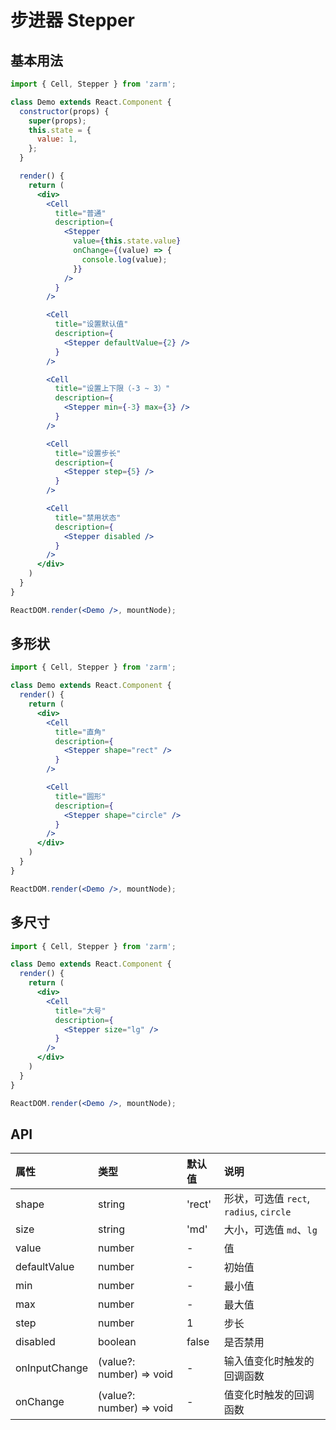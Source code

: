 # 步进器 Stepper



## 基本用法
```jsx
import { Cell, Stepper } from 'zarm';

class Demo extends React.Component {
  constructor(props) {
    super(props);
    this.state = {
      value: 1,
    };
  }

  render() {
    return (
      <div>
        <Cell
          title="普通"
          description={
            <Stepper
              value={this.state.value}
              onChange={(value) => {
                console.log(value);
              }}
            />
          }
        />

        <Cell
          title="设置默认值"
          description={
            <Stepper defaultValue={2} />
          }
        />

        <Cell
          title="设置上下限（-3 ~ 3）"
          description={
            <Stepper min={-3} max={3} />
          }
        />

        <Cell
          title="设置步长"
          description={
            <Stepper step={5} />
          }
        />

        <Cell
          title="禁用状态"
          description={
            <Stepper disabled />
          }
        />
      </div>
    )
  }
}

ReactDOM.render(<Demo />, mountNode);
```



## 多形状
```jsx
import { Cell, Stepper } from 'zarm';

class Demo extends React.Component {
  render() {
    return (
      <div>
        <Cell
          title="直角"
          description={
            <Stepper shape="rect" />
          }
        />

        <Cell
          title="圆形"
          description={
            <Stepper shape="circle" />
          }
        />
      </div>
    )
  }
}

ReactDOM.render(<Demo />, mountNode);
```



## 多尺寸
```jsx
import { Cell, Stepper } from 'zarm';

class Demo extends React.Component {
  render() {
    return (
      <div>
        <Cell
          title="大号"
          description={
            <Stepper size="lg" />
          }
        />
      </div>
    )
  }
}

ReactDOM.render(<Demo />, mountNode);
```



## API

| 属性 | 类型 | 默认值 | 说明 |
| :--- | :--- | :--- | :--- |
| shape | string | 'rect' | 形状，可选值 `rect`, `radius`, `circle` |
| size | string | 'md' | 大小，可选值 `md`、`lg` |
| value | number | - | 值 |
| defaultValue | number | - | 初始值 |
| min | number | - | 最小值 |
| max | number | - | 最大值 |
| step | number | 1 | 步长 |
| disabled | boolean | false | 是否禁用 |
| onInputChange | (value?: number) => void | - | 输入值变化时触发的回调函数 |
| onChange | (value?: number) => void | - | 值变化时触发的回调函数 |
